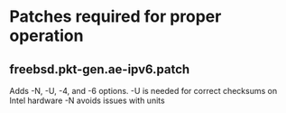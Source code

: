# Patches required for proper operation #

## freebsd.pkt-gen.ae-ipv6.patch ##

Adds -N, -U, -4, and -6 options.
-U is needed for correct checksums on Intel hardware
-N avoids issues with units
